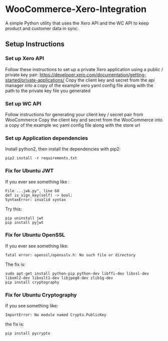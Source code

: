 # WooCommerce-Xero-Integration
A simple Python utility that uses the Xero API and the WC API to keep product and customer data in sync.

## Setup Instructions

### Set up Xero API

Follow these instructions to set up a private Xero application using a public / private key pair: https://developer.xero.com/documentation/getting-started/private-applications/
Copy the client key and secret from the api manager into a copy of the example xero yaml config file along with the path to the private key file you generated

### Set up WC API

Follow instructions for generating your client key / secret pair from WooCommerce
Copy the client key and secret from the WooCommerce into a copy of the example wc yaml config file along with the store url

### Set up Application dependencies

Install python2, then install the dependencies with pip2:

```
pip2 install -r requirements.txt
```

### Fix for Ubuntu JWT

If you ever see something like : 
```
File ...jwk.py", line 60     
def is_sign_key(self) -> bool:
SyntaxError: invalid syntax
```

Try this:
```
pip uninstall jwt
pip install pyjwt
```

### Fix for Ubuntu OpenSSL

If you ever see something like:
```
fatal error: openssl/opensslv.h: No such file or directory
```
The fix is:
```
sudo apt-get install python-pip python-dev libffi-dev libssl-dev libxml2-dev libxslt1-dev libjpeg8-dev zlib1g-dev
pip install cryptography
```

### Fix for Ubuntu Cryptography
If you see something like:
```
ImportError: No module named Crypto.PublicKey
```
the fix is:
```shell
pip install pycrypto
```
